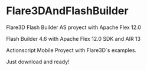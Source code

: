 Flare3DAndFlashBuilder
======================

Flare3D Flash Builder AS proyect with Apache Flex 12.0

Flash Builder 4.6 with Apache Flex 12.0 SDK and AIR 13

Actionscript Mobile Proyect with Flare3D´s examples.

Just download and ready!

